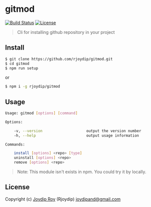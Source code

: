 # gitmod

[![Build Status](https://travis-ci.org/rjoydip/gitmod.svg?branch=master)](https://travis-ci.org/rjoydip/gitmod)
[![License](https://img.shields.io/npm/l/make-coverage-badge.svg)](https://github.com/rjoydip/gitmod/blob/master/license)

> Cli for installing github repository in your project

## Install

```sh
$ git clone https://github.com/rjoydip/gitmod.git
$ cd gitmod
$ npm run setup
```

or

```sh
$ npm i -g rjoydip/gitmod
```

## Usage

```sh
Usage: gitmod [options] [command]

Options:

	-v, --version                    output the version number
	-h, --help                       output usage information

Commands:

	install [options] <repo> [type]
	uninstall [options] <repo>
	remove [options] <repo>
```

> Note: This module isn't exists in npm. You could try it by locally.

## License

Copyright (c)  [Joydip Roy](https://github.com/rjoydip) (Rjoydip) <joydipand@gmail.com>

